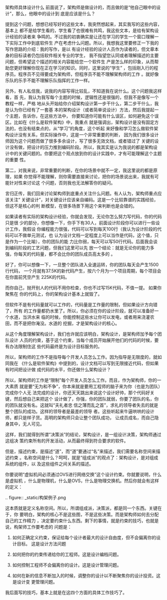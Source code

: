     
架构师具体设计什么
前面说了，架构师是做设计的，而且做的是“他自己眼中的设计”，那么，他眼中的设计到
底是应该是什么？

提到这个问题，想想已经写好的这些文本，我突然想起来，其实我写的这些内容，基本上
都不是给学生看的，学生看了也很难有共鸣，我这些文本，是给有架构设计经验的读者来
争鸣的。不过我的初衷确实是让还在学习的学生一个窗口理解一下实际工作中到底软件生
产在考虑什么问题。所以，我想我这里要修正一下我的写作思路的介绍：我的写作，是以
有设计经验的设计人员作为读者的，但文章本身的目标读者仍包括软件相关专业的学生，
我不指望您认同或者理解描述的主要问题，但希望这个描述的相关内容能给您一个软件生
产是怎么样的印象，从而帮助您更好理解你现在正在学习的知识。同时，这里说的“学生”
，包括刚入行的程序员。程序员不见得要成为架构师，但程序员不能不理解架构师的工作
。就好像乐队的乐手不能不理解乐队指挥的工作一样。

另外，有人私信我，说我的内容写得比较乱，不知道我在说什么。这个问题我这样看，首
先，我认为我写每个主题的时候，逻辑性还是很强的，但我不是像写一个教程一样，严格
地从头开始给你介绍架构设计第一步干什么，第二步干什么，我是认为你已经有了一套基
本的架构设计（或者简单说设计）方法，然后我提起一个主题，告诉你，在这些方法中，
你要知道你可能有什么误区，如何避免这个误区。比如在《什么是软件架构》中，我重点
就是强调出，架构设计是没有固定方法的，也没有结束点的，从“学习”的角度，这个听起
来好像和学习怎么做软件架构设计没有关系，但实际操作中，这是一个非常重要的判断，
因为我们很多设计师因为这个问题而做了很多多余设计，写了很多无效文档，或者错过了
关键的设计没有做，把设计的压力推到编码阶段。所以，我其实是认为我说的都是架构设
计中的关键问题的。你要把这个观点放到你的设计实践中，才有可能理解这个主题的重要
性。

第二，对我来说，非常重要的判断，在你的场景中就不一定，我这里说的都是原理，如果
你觉得不能理解，则你需要直接来讨论，把你的场景说出来，我就有可能针对性来讨论这
个问题，否则我也无法解答你的疑问。
  
言归正传，我们回来讨论架构师到底重点关注什么问题。有人认为，架构师重点应该关注“
关键设计”，对关键设计应该亲自编码。这是一个比较靠谱的实践经验，但这不是核心的判
断模型，在很多场景下用这个来判断也是会错的。

如果读者有实际的架构设计经验，你就会发现，无论你怎么努力写代码，你的代码只是很
少的部分，你想像一下，你手下有30人，前面设计阶段你可以进行一些设计工作，我假设
你编程能力很强，代码可以写到每天100行（我认为设计阶段的代码可以不做单元测试，也
认为设计文档一定程度上可以当作是代码，这个值，只是作为一个比喻），你的团队的能
力比你弱，每天可以写50行代码。后面我会谈到编码阶段的工艺问题，但我们这里可以先
放一个结论：就是无论你的能力多强，你每天的代码量，都不会比你的团队成员高太多的
。

好了，你可以想像一下，一旦整个团队进入全速运转，你的团队每天会产生1500行代码，
一个月就有37.5K的新代码产生，按六个月为一个项目周期，每个项目会在你面前凭空产生
225K的代码。

而你自己，抛开别人的代码不用你检查，你也不过写15K代码，不值一提。 如果你聚焦在
你的代码上，你的架构设计基本上就毁了。

但软件不是有代码量就可以工作的，代码量是工作量的限制，但如果设计方向错了，所有
的工作量都扔水里了。所以，你必须在你的设计阶段，就可以准备好一个水道，当洪水来
临的时候，你能控制这些水让你可以发电，或者用来浇灌农田，而不是把你淹没。水道的
挖掘，才是架构设计的核心。

从这个角度理解架构设计，我们也许就应该明白，架构设计，是架构师加予每个团队设计
人员的约束，基于这个约束，当每个成员开始展开他们的代码的时候，要有办法限制住这
些代码最终是为设计目标服务的。

所以，架构师的工作不是指导每个开发人员怎么工作。因为指导是无限度的，就如同我在
《什么是软件架构》中提到的，设计文档可以写到无限接近代码，但如果有时间把设计做
成代码的水平，你还做什么架构设计？

所以，架构师的工作是“限制”每个开发人员怎么工作。而且，作为架构师，你的一大素质
就是要“无为和不争”，你本来就是要用工程师的脑子来为你（也是为团队）完成你个人无
法完成的设计，你还天天跳出来说这个设计好帅，那个代码好关键，然后想自己来把这个
设计做了，你强，你的团队就弱，你要了团队的名，你的团队就没有名。这就叫“夫礼者忠
信之薄而乱之首”，求礼的领导者失去的就是整个团队的成功。这样的领导者是最差的领导
者。这些听起来牛逼哄哄的设计师，都只是样子货。高明的架构师只会让整个团队成功，
让成员成名，而自己隐身其中，无人可见。

这样，我们就得到所谓“决策派”的结论，架构设计，是一组设计决策，架构师通过这组决
策约束所有的开发活动，从而最终得到符合要求的软件。

但是，描述约束，是描述“道”，而“道”要通过“名”来描述，我们需要名称空间来描述约束
。名称空间是什么？呵呵，就是“组成派”的观点了：架构设计，是对组成系统的组件，以
及这些组件之间关系的描述。

你要说明“虚拟机间必须通过OVS进行网络交换”这个设计约束。你就要说明，什么是虚拟机
，什么是物理机，什么是OVS，什么是物理交换机。然后你就会有这样的定义：

  .. figure:: _static/构架例子.png

这本质就是定义名称空间。所以，所谓组成派，决策派，都是同一个东西。关键在于，你
要明白，架构的核心不是这些图，不是这些决策。而是架构师如何去分配自己的工作精力
，决定要约束什么东西。剩下的事情，就是约束的技巧，也就是说，构架师工作要考虑的
问题是：

1. 如何正确定义约束，保证给每个设计者最大的设计自由度，但不会偏离你的设计目标。
  这是设计方法问题

2. 如何把你的约束传递给你的工程师。这是设计编档问题。

3. 如何控制工程师不会偏离你的设计。这是设计管理问题。

4. 如何在新的信息不断加入的时候，调整你的设计以不断聚焦你的设计投资。这是设计变
  更管理问题。

我后面写的技巧，基本上就是在这四个方面的具体工作技巧了。
